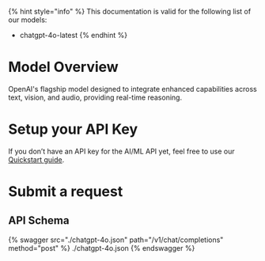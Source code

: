[#references:start]: <> ({ "template": "openapi" })
{% hint style="info" %}
This documentation is valid for the following list of our models:
* chatgpt-4o-latest
{% endhint %}

# Model Overview
OpenAI&#x27;s flagship model designed to integrate enhanced capabilities across text, vision, and audio, providing real-time reasoning. 

# Setup your API Key
If you don’t have an API key for the AI/ML API yet, feel free to use our [Quickstart guide](https://docs.aimlapi.com/quickstart/setting-up).

# Submit a request
## API Schema
{% swagger src="./chatgpt-4o.json" path="/v1/chat/completions" method="post" %}
./chatgpt-4o.json
{% endswagger %}

[#references:end]: <> ({})